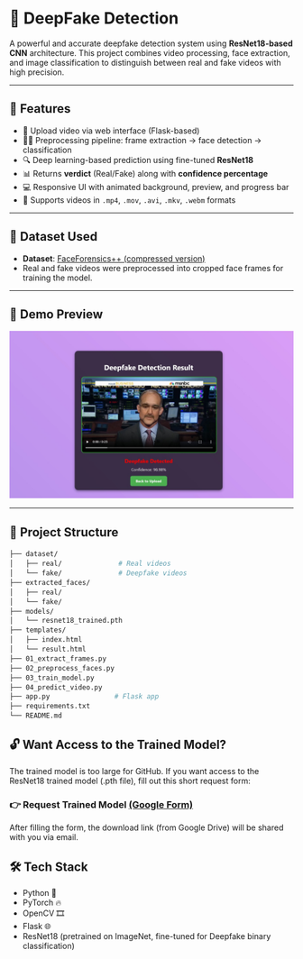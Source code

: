 # 🧠 DeepFake Detection

A powerful and accurate deepfake detection system using **ResNet18-based CNN** architecture. This project combines video processing, face extraction, and image classification to distinguish between real and fake videos with high precision.

---

## 🌟 Features

- 🎥 Upload video via web interface (Flask-based)
- 🧑‍💻 Preprocessing pipeline: frame extraction → face detection → classification
- 🔍 Deep learning-based prediction using fine-tuned **ResNet18**
- 📊 Returns **verdict** (Real/Fake) along with **confidence percentage**
- 💻 Responsive UI with animated background, preview, and progress bar
- 🧠 Supports videos in `.mp4`, `.mov`, `.avi`, `.mkv`, `.webm` formats

---

## 🧾 Dataset Used

- **Dataset**: [FaceForensics++ (compressed version)](https://github.com/ondyari/FaceForensics)
- Real and fake videos were preprocessed into cropped face frames for training the model.

---

## 🚀 Demo Preview

![Deepfake Demo UI Screenshot](preview_image.png) <!-- (Optional) Replace with actual screenshot if you want -->

---

## 📁 Project Structure

```bash
├── dataset/
│   ├── real/              # Real videos
│   └── fake/              # Deepfake videos
├── extracted_faces/
│   ├── real/
│   └── fake/
├── models/
│   └── resnet18_trained.pth
├── templates/
│   ├── index.html
│   └── result.html
├── 01_extract_frames.py
├── 02_preprocess_faces.py
├── 03_train_model.py
├── 04_predict_video.py
├── app.py                # Flask app
├── requirements.txt
└── README.md
```

## 🔓 Want Access to the Trained Model?
The trained model is too large for GitHub.
If you want access to the ResNet18 trained model (.pth file), fill out this short request form:

### 👉 Request Trained Model [(Google Form)](https://docs.google.com/forms/d/e/1FAIpQLSdj1ffzLdrTKga-41BciyToYhCLnjvNQ2VIlhAdrNdwbMPPyw/viewform?usp=header)
After filling the form, the download link (from Google Drive) will be shared with you via email.

## 🛠 Tech Stack
- Python 🐍
- PyTorch 🔥
- OpenCV 🎞️
- Flask 🌐
- ResNet18 (pretrained on ImageNet, fine-tuned for Deepfake binary classification)
